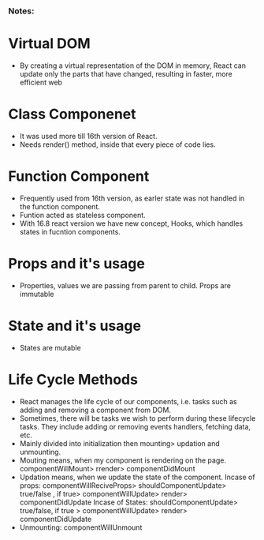 ### Notes:

# Virtual DOM

- By creating a virtual representation of the DOM in memory, React can update only the parts that have changed, resulting in faster, more efficient web

# Class Componenet

- It was used more till 16th version of React.
- Needs render() method, inside that every piece of code lies.

# Function Component

- Frequently used from 16th version, as earler state was not handled in the function component.
- Funtion acted as stateless component.
- With 16.8 react version we have new concept, Hooks, which handles states in fucntion components.

# Props and it's usage

- Properties, values we are passing from parent to child. Props are immutable

# State and it's usage

- States are mutable

# Life Cycle Methods

- React manages the life cycle of our components, i.e. tasks such as adding and removing a component from DOM.
- Sometimes, there will be tasks we wish to perform during these lifecycle tasks. They include adding or removing events handlers, fetching data, etc.
- Mainly divided into initialization then mounting> updation and unmounting.
- Mouting means, when my component is rendering on the page.
  componentWillMount> rrender> componentDidMount
- Updation means, when we update the state of the component.
  Incase of props:
  componentWillReciveProps> shouldComponentUpdate> true/false , if true> componentWillUpdate> render> componentDidUpdate
  Incase of States:
  shouldComponentUpdate> true/false, if true > componentWillUpdate> render> componentDidUpdate
- Unmounting:
  componentWillUnmount
